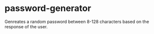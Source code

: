 # password-generator

Genreates a random password between 8-128 characters based on the response of the user.
